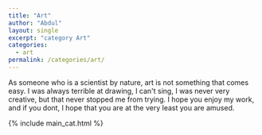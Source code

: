 ```yaml
---
title: "Art"
author: "Abdul"
layout: single
excerpt: "category Art"
categories:
  - art
permalink: /categories/art/
---
```

As someone who is a scientist by nature, art is not something that comes easy.
I was always terrible at drawing, I can't sing, I was never very creative, but that never stopped me from trying.
I hope you enjoy my work, and if you dont, I hope that you are at the very least you are amused.

{% include main_cat.html %}
